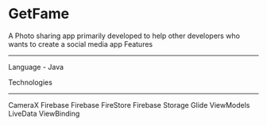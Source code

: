 # GetFame
A Photo sharing app primarily developed to help other developers who wants to create a social media app
Features
_________
Language - Java

Technologies
____________

CameraX
Firebase
Firebase FireStore
Firebase Storage
Glide
ViewModels
LiveData
ViewBinding
